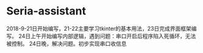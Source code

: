 # Seria-assistant
2018-9-21日开始编写，21-22主要学习tkinter的基本用法，23日完成界面框架编写。
24日上午开始编写内部逻辑，遇到问题：串口开启后程序陷入死循环，无法被控制。
24日晚，解决问题。初步实现串口收信息

